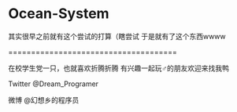 # Ocean-System
其实很早之前就有这个尝试的打算（瞎尝试
于是就有了这个东西wwww

=====================================

在校学生党一只，也就喜欢折腾折腾
有兴趣一起玩♂的朋友欢迎来找我鸭

Twitter  @Dream_Programer

微博  @幻想乡的程序员
